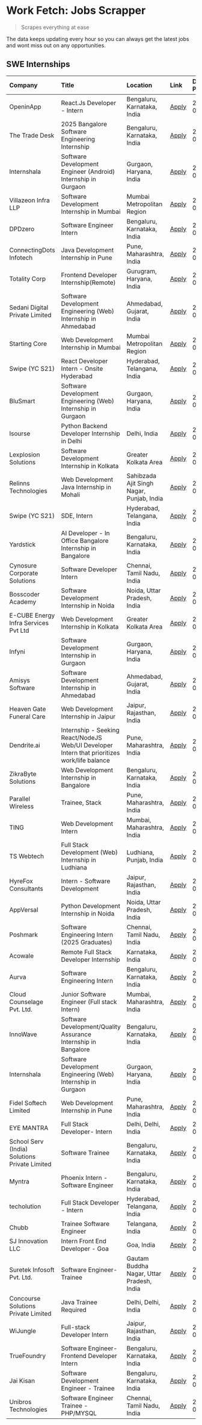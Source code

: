 # Work Fetch: Jobs Scrapper
> Scrapes everything at ease

The data keeps updating every hour so you can always get the latest jobs and wont miss out on any opportunities.

## SWE Internships
<!--START_SECTION:workfetch-->
| Company                                       | Title                                                                                        | Location                                  | Link                                                                                                                                                                                                                                                                                                      | Date Posted   |
|:----------------------------------------------|:---------------------------------------------------------------------------------------------|:------------------------------------------|:----------------------------------------------------------------------------------------------------------------------------------------------------------------------------------------------------------------------------------------------------------------------------------------------------------|:--------------|
| OpeninApp                                     | React.Js Developer - Intern                                                                  | Bengaluru, Karnataka, India               | [Apply](https://in.linkedin.com/jobs/view/react-js-developer-intern-at-openinapp-3987659391?position=58&pageNum=0&refId=Gt6cKAfSK8Q9YLq33xDp3A%3D%3D&trackingId=i82QaToaCkUHncujw6BGDg%3D%3D&trk=public_jobs_jserp-result_search-card)                                                                    | 2024-07-31    |
| The Trade Desk                                | 2025 Bangalore Software Engineering Internship                                               | Bengaluru, Karnataka, India               | [Apply](https://in.linkedin.com/jobs/view/2025-bangalore-software-engineering-internship-at-the-trade-desk-3987456531?position=25&pageNum=0&refId=Gt6cKAfSK8Q9YLq33xDp3A%3D%3D&trackingId=PJu%2F63n%2Fo5r8m2SK4%2BzWUA%3D%3D&trk=public_jobs_jserp-result_search-card)                                    | 2024-07-30    |
| Internshala                                   | Software Development Engineer (Android) Internship in Gurgaon                                | Gurgaon, Haryana, India                   | [Apply](https://in.linkedin.com/jobs/view/software-development-engineer-android-internship-in-gurgaon-at-internshala-3987153031?position=46&pageNum=0&refId=Gt6cKAfSK8Q9YLq33xDp3A%3D%3D&trackingId=keLRP4%2F4pegfEQaIFtnsxg%3D%3D&trk=public_jobs_jserp-result_search-card)                              | 2024-07-29    |
| Villazeon Infra LLP                           | Software Development Internship in Mumbai                                                    | Mumbai Metropolitan Region                | [Apply](https://in.linkedin.com/jobs/view/software-development-internship-in-mumbai-at-villazeon-infra-llp-3985431977?position=43&pageNum=0&refId=Gt6cKAfSK8Q9YLq33xDp3A%3D%3D&trackingId=f8DXLZh8L6me%2FfYBACworw%3D%3D&trk=public_jobs_jserp-result_search-card)                                        | 2024-07-27    |
| DPDzero                                       | Software Engineer Intern                                                                     | Bengaluru, Karnataka, India               | [Apply](https://in.linkedin.com/jobs/view/software-engineer-intern-at-dpdzero-3984918371?position=36&pageNum=0&refId=Gt6cKAfSK8Q9YLq33xDp3A%3D%3D&trackingId=BCOkf9q5BgHukBPdJxPTZQ%3D%3D&trk=public_jobs_jserp-result_search-card)                                                                       | 2024-07-26    |
| ConnectingDots Infotech                       | Java Development Internship in Pune                                                          | Pune, Maharashtra, India                  | [Apply](https://in.linkedin.com/jobs/view/java-development-internship-in-pune-at-connectingdots-infotech-3983314097?position=42&pageNum=0&refId=Gt6cKAfSK8Q9YLq33xDp3A%3D%3D&trackingId=B21bNxomcJgzHvIhmBcbQA%3D%3D&trk=public_jobs_jserp-result_search-card)                                            | 2024-07-26    |
| Totality Corp                                 | Frontend Developer Internship(Remote)                                                        | Gurugram, Haryana, India                  | [Apply](https://in.linkedin.com/jobs/view/frontend-developer-internship-remote-at-totality-corp-3982253688?position=4&pageNum=0&refId=Gt6cKAfSK8Q9YLq33xDp3A%3D%3D&trackingId=uQUaLwAkf0GBTu1FVVdePQ%3D%3D&trk=public_jobs_jserp-result_search-card)                                                      | 2024-07-25    |
| Sedani Digital Private Limited                | Software Development Engineering (Web) Internship in Ahmedabad                               | Ahmedabad, Gujarat, India                 | [Apply](https://in.linkedin.com/jobs/view/software-development-engineering-web-internship-in-ahmedabad-at-sedani-digital-private-limited-3985017980?position=18&pageNum=0&refId=Gt6cKAfSK8Q9YLq33xDp3A%3D%3D&trackingId=iY8JQ42CRtlyamBdUYX%2FAw%3D%3D&trk=public_jobs_jserp-result_search-card)          | 2024-07-25    |
| Starting Core                                 | Web Development Internship in Mumbai                                                         | Mumbai Metropolitan Region                | [Apply](https://in.linkedin.com/jobs/view/web-development-internship-in-mumbai-at-starting-core-3981367557?position=9&pageNum=0&refId=Gt6cKAfSK8Q9YLq33xDp3A%3D%3D&trackingId=pdRpZqNOzmhii9W9ybNKAw%3D%3D&trk=public_jobs_jserp-result_search-card)                                                      | 2024-07-23    |
| Swipe (YC S21)                                | React Developer Intern - Onsite Hyderabad                                                    | Hyderabad, Telangana, India               | [Apply](https://in.linkedin.com/jobs/view/react-developer-intern-onsite-hyderabad-at-swipe-yc-s21-3981326010?position=13&pageNum=0&refId=Gt6cKAfSK8Q9YLq33xDp3A%3D%3D&trackingId=p1ly3Jy6MR9UL3ImA%2BemeQ%3D%3D&trk=public_jobs_jserp-result_search-card)                                                 | 2024-07-23    |
| BluSmart                                      | Software Development Engineering (Web) Internship in Gurgaon                                 | Gurgaon, Haryana, India                   | [Apply](https://in.linkedin.com/jobs/view/software-development-engineering-web-internship-in-gurgaon-at-blusmart-3981371374?position=19&pageNum=0&refId=Gt6cKAfSK8Q9YLq33xDp3A%3D%3D&trackingId=S6IFauKaLHU1cp8wu9kcMg%3D%3D&trk=public_jobs_jserp-result_search-card)                                    | 2024-07-23    |
| Isourse                                       | Python Backend Developer Internship in Delhi                                                 | Delhi, India                              | [Apply](https://in.linkedin.com/jobs/view/python-backend-developer-internship-in-delhi-at-isourse-3981371334?position=28&pageNum=0&refId=Gt6cKAfSK8Q9YLq33xDp3A%3D%3D&trackingId=cPJ4lI0tHVQdnGGLWYrHgg%3D%3D&trk=public_jobs_jserp-result_search-card)                                                   | 2024-07-23    |
| Lexplosion Solutions                          | Software Development Internship in Kolkata                                                   | Greater Kolkata Area                      | [Apply](https://in.linkedin.com/jobs/view/software-development-internship-in-kolkata-at-lexplosion-solutions-3981366528?position=30&pageNum=0&refId=Gt6cKAfSK8Q9YLq33xDp3A%3D%3D&trackingId=yBp%2BEU39JbZQRKVS2Kv%2F2g%3D%3D&trk=public_jobs_jserp-result_search-card)                                    | 2024-07-23    |
| Relinns Technologies                          | Web Development Java Internship in Mohali                                                    | Sahibzada Ajit Singh Nagar, Punjab, India | [Apply](https://in.linkedin.com/jobs/view/web-development-java-internship-in-mohali-at-relinns-technologies-3981368497?position=48&pageNum=0&refId=Gt6cKAfSK8Q9YLq33xDp3A%3D%3D&trackingId=htteQen9oH2qFmL5eyYD2A%3D%3D&trk=public_jobs_jserp-result_search-card)                                         | 2024-07-23    |
| Swipe (YC S21)                                | SDE, Intern                                                                                  | Hyderabad, Telangana, India               | [Apply](https://in.linkedin.com/jobs/view/sde-intern-at-swipe-yc-s21-3980368092?position=47&pageNum=0&refId=Gt6cKAfSK8Q9YLq33xDp3A%3D%3D&trackingId=JyzMsA%2BGpMDpAIqGt2f5uA%3D%3D&trk=public_jobs_jserp-result_search-card)                                                                              | 2024-07-22    |
| Yardstick                                     | AI Developer - In Office Bangalore Internship in Bangalore                                   | Bengaluru, Karnataka, India               | [Apply](https://in.linkedin.com/jobs/view/ai-developer-in-office-bangalore-internship-in-bangalore-at-yardstick-3981740317?position=50&pageNum=0&refId=Gt6cKAfSK8Q9YLq33xDp3A%3D%3D&trackingId=IAg1AyCxrvpg2IUwzvvKdw%3D%3D&trk=public_jobs_jserp-result_search-card)                                     | 2024-07-21    |
| Cynosure Corporate Solutions                  | Software Developer Intern                                                                    | Chennai, Tamil Nadu, India                | [Apply](https://in.linkedin.com/jobs/view/software-developer-intern-at-cynosure-corporate-solutions-3979445794?position=27&pageNum=0&refId=Gt6cKAfSK8Q9YLq33xDp3A%3D%3D&trackingId=yOMnnnoJXyZtiae30eE3WQ%3D%3D&trk=public_jobs_jserp-result_search-card)                                                 | 2024-07-20    |
| Bosscoder Academy                             | Software Development Internship in Noida                                                     | Noida, Uttar Pradesh, India               | [Apply](https://in.linkedin.com/jobs/view/software-development-internship-in-noida-at-bosscoder-academy-3979668791?position=5&pageNum=0&refId=Gt6cKAfSK8Q9YLq33xDp3A%3D%3D&trackingId=VtiwtWCytNJvC5Ug4YZ9Dw%3D%3D&trk=public_jobs_jserp-result_search-card)                                              | 2024-07-18    |
| E-CUBE Energy Infra Services Pvt Ltd          | Web Development Internship in Kolkata                                                        | Greater Kolkata Area                      | [Apply](https://in.linkedin.com/jobs/view/web-development-internship-in-kolkata-at-e-cube-energy-infra-services-pvt-ltd-3979668815?position=8&pageNum=0&refId=Gt6cKAfSK8Q9YLq33xDp3A%3D%3D&trackingId=Z1U%2B4KXZ%2F9ty2KtvT5aaBw%3D%3D&trk=public_jobs_jserp-result_search-card)                          | 2024-07-18    |
| Infyni                                        | Software Development Internship in Gurgaon                                                   | Gurgaon, Haryana, India                   | [Apply](https://in.linkedin.com/jobs/view/software-development-internship-in-gurgaon-at-infyni-3979668846?position=10&pageNum=0&refId=Gt6cKAfSK8Q9YLq33xDp3A%3D%3D&trackingId=pg0lXJuH2pLK3XAYvLhH2g%3D%3D&trk=public_jobs_jserp-result_search-card)                                                      | 2024-07-18    |
| Amisys Software                               | Software Development Internship in Ahmedabad                                                 | Ahmedabad, Gujarat, India                 | [Apply](https://in.linkedin.com/jobs/view/software-development-internship-in-ahmedabad-at-amisys-software-3979670728?position=21&pageNum=0&refId=Gt6cKAfSK8Q9YLq33xDp3A%3D%3D&trackingId=9V1qKMOkeQBDcqbJUN8Heg%3D%3D&trk=public_jobs_jserp-result_search-card)                                           | 2024-07-18    |
| Heaven Gate Funeral Care                      | Web Development Internship in Jaipur                                                         | Jaipur, Rajasthan, India                  | [Apply](https://in.linkedin.com/jobs/view/web-development-internship-in-jaipur-at-heaven-gate-funeral-care-3979674387?position=45&pageNum=0&refId=Gt6cKAfSK8Q9YLq33xDp3A%3D%3D&trackingId=GA6EOsjPIXum0QZXscGnew%3D%3D&trk=public_jobs_jserp-result_search-card)                                          | 2024-07-18    |
| Dendrite.ai                                   | Internship - Seeking React/NodeJS Web/UI Developer Intern that prioritizes work/life balance | Pune, Maharashtra, India                  | [Apply](https://in.linkedin.com/jobs/view/internship-seeking-react-nodejs-web-ui-developer-intern-that-prioritizes-work-life-balance-at-dendrite-ai-3979104292?position=60&pageNum=0&refId=Gt6cKAfSK8Q9YLq33xDp3A%3D%3D&trackingId=J4qakaJFIAGBbBDCJgRTsg%3D%3D&trk=public_jobs_jserp-result_search-card) | 2024-07-18    |
| ZikraByte Solutions                           | Web Development Internship in Bangalore                                                      | Bengaluru, Karnataka, India               | [Apply](https://in.linkedin.com/jobs/view/web-development-internship-in-bangalore-at-zikrabyte-solutions-3978596765?position=37&pageNum=0&refId=Gt6cKAfSK8Q9YLq33xDp3A%3D%3D&trackingId=D51CbFceF3f8MYXrg3fW2w%3D%3D&trk=public_jobs_jserp-result_search-card)                                            | 2024-07-17    |
| Parallel Wireless                             | Trainee, Stack                                                                               | Pune, Maharashtra, India                  | [Apply](https://in.linkedin.com/jobs/view/trainee-stack-at-parallel-wireless-3905689841?position=59&pageNum=0&refId=Gt6cKAfSK8Q9YLq33xDp3A%3D%3D&trackingId=e%2BUBIlEFAMV5H6zOs8Af9Q%3D%3D&trk=public_jobs_jserp-result_search-card)                                                                      | 2024-07-17    |
| TING                                          | Web Development Intern                                                                       | Mumbai, Maharashtra, India                | [Apply](https://in.linkedin.com/jobs/view/web-development-intern-at-ting-3975202682?position=31&pageNum=0&refId=Gt6cKAfSK8Q9YLq33xDp3A%3D%3D&trackingId=tDNtpAHLEDbqznjxSN7%2Fpg%3D%3D&trk=public_jobs_jserp-result_search-card)                                                                          | 2024-07-15    |
| TS Webtech                                    | Full Stack Development (Web) Internship in Ludhiana                                          | Ludhiana, Punjab, India                   | [Apply](https://in.linkedin.com/jobs/view/full-stack-development-web-internship-in-ludhiana-at-ts-webtech-3977022606?position=44&pageNum=0&refId=Gt6cKAfSK8Q9YLq33xDp3A%3D%3D&trackingId=RxPkhNMhm4L21TTaOPg0vw%3D%3D&trk=public_jobs_jserp-result_search-card)                                           | 2024-07-15    |
| HyreFox Consultants                           | Intern - Software Development                                                                | Jaipur, Rajasthan, India                  | [Apply](https://in.linkedin.com/jobs/view/intern-software-development-at-hyrefox-consultants-3975991352?position=32&pageNum=0&refId=Gt6cKAfSK8Q9YLq33xDp3A%3D%3D&trackingId=37g7rE0Pw2fLzIerJpxQaQ%3D%3D&trk=public_jobs_jserp-result_search-card)                                                        | 2024-07-14    |
| AppVersal                                     | Python Development Internship in Noida                                                       | Noida, Uttar Pradesh, India               | [Apply](https://in.linkedin.com/jobs/view/python-development-internship-in-noida-at-appversal-3975795448?position=52&pageNum=0&refId=Gt6cKAfSK8Q9YLq33xDp3A%3D%3D&trackingId=okkZfl7HmQGTz%2BRCW6aXFA%3D%3D&trk=public_jobs_jserp-result_search-card)                                                     | 2024-07-13    |
| Poshmark                                      | Software Engineering Intern (2025 Graduates)                                                 | Chennai, Tamil Nadu, India                | [Apply](https://in.linkedin.com/jobs/view/software-engineering-intern-2025-graduates-at-poshmark-3973115109?position=22&pageNum=0&refId=Gt6cKAfSK8Q9YLq33xDp3A%3D%3D&trackingId=LW0wMPU3Prb9j9G9flIBBA%3D%3D&trk=public_jobs_jserp-result_search-card)                                                    | 2024-07-11    |
| Acowale                                       | Remote Full Stack Developer Internship                                                       | Karnataka, India                          | [Apply](https://in.linkedin.com/jobs/view/remote-full-stack-developer-internship-at-acowale-3971889398?position=3&pageNum=0&refId=Gt6cKAfSK8Q9YLq33xDp3A%3D%3D&trackingId=RuekNzjjSG6uVc9E94%2Blag%3D%3D&trk=public_jobs_jserp-result_search-card)                                                        | 2024-07-10    |
| Aurva                                         | Software Engineering Intern                                                                  | Bengaluru, Karnataka, India               | [Apply](https://in.linkedin.com/jobs/view/software-engineering-intern-at-aurva-3972234446?position=55&pageNum=0&refId=Gt6cKAfSK8Q9YLq33xDp3A%3D%3D&trackingId=UIJPoSEDMlK4e5lqpxlMCg%3D%3D&trk=public_jobs_jserp-result_search-card)                                                                      | 2024-07-10    |
| Cloud Counselage Pvt. Ltd.                    | Junior Software Engineer (Full stack Intern)                                                 | Mumbai, Maharashtra, India                | [Apply](https://in.linkedin.com/jobs/view/junior-software-engineer-full-stack-intern-at-cloud-counselage-pvt-ltd-3967725851?position=15&pageNum=0&refId=Gt6cKAfSK8Q9YLq33xDp3A%3D%3D&trackingId=jz5gsB5uWziXj%2Bld%2BodL6A%3D%3D&trk=public_jobs_jserp-result_search-card)                                | 2024-07-09    |
| InnoWave                                      | Software Development/Quality Assurance Internship in Bangalore                               | Bengaluru, Karnataka, India               | [Apply](https://in.linkedin.com/jobs/view/software-development-quality-assurance-internship-in-bangalore-at-innowave-3970349934?position=17&pageNum=0&refId=Gt6cKAfSK8Q9YLq33xDp3A%3D%3D&trackingId=QIhoT86%2BQBjk%2BRYlq%2BDAkw%3D%3D&trk=public_jobs_jserp-result_search-card)                          | 2024-07-08    |
| Internshala                                   | Software Development Engineering (Web) Internship in Gurgaon                                 | Gurgaon, Haryana, India                   | [Apply](https://in.linkedin.com/jobs/view/software-development-engineering-web-internship-in-gurgaon-at-internshala-3969146269?position=2&pageNum=0&refId=Gt6cKAfSK8Q9YLq33xDp3A%3D%3D&trackingId=bLOfPbrzx6LQAsLOUAOFVA%3D%3D&trk=public_jobs_jserp-result_search-card)                                  | 2024-07-06    |
| Fidel Softech Limited                         | Web Development Internship in Pune                                                           | Pune, Maharashtra, India                  | [Apply](https://in.linkedin.com/jobs/view/web-development-internship-in-pune-at-fidel-softech-limited-3965691167?position=20&pageNum=0&refId=Gt6cKAfSK8Q9YLq33xDp3A%3D%3D&trackingId=bL7ZRwU9EdEUjWdcn6aAQQ%3D%3D&trk=public_jobs_jserp-result_search-card)                                               | 2024-07-02    |
| EYE MANTRA                                    | Full Stack Developer- Intern                                                                 | Delhi, Delhi, India                       | [Apply](https://in.linkedin.com/jobs/view/full-stack-developer-intern-at-eye-mantra-3960988037?position=12&pageNum=0&refId=Gt6cKAfSK8Q9YLq33xDp3A%3D%3D&trackingId=46dU7PsepgwUJam8KecNUQ%3D%3D&trk=public_jobs_jserp-result_search-card)                                                                 | 2024-06-28    |
| School Serv (India) Solutions Private Limited | Software Trainee                                                                             | Bengaluru, Karnataka, India               | [Apply](https://in.linkedin.com/jobs/view/software-trainee-at-school-serv-india-solutions-private-limited-3953917603?position=34&pageNum=0&refId=Gt6cKAfSK8Q9YLq33xDp3A%3D%3D&trackingId=TF4zJuVzzVkJh2XPRtYVdA%3D%3D&trk=public_jobs_jserp-result_search-card)                                           | 2024-06-19    |
| Myntra                                        | Phoenix Intern - Software Engineer                                                           | Bengaluru, Karnataka, India               | [Apply](https://in.linkedin.com/jobs/view/phoenix-intern-software-engineer-at-myntra-3947244832?position=41&pageNum=0&refId=Gt6cKAfSK8Q9YLq33xDp3A%3D%3D&trackingId=b88c2VtDP9qKl31YIxOdhA%3D%3D&trk=public_jobs_jserp-result_search-card)                                                                | 2024-06-12    |
| techolution                                   | Full Stack Developer - Intern                                                                | Hyderabad, Telangana, India               | [Apply](https://in.linkedin.com/jobs/view/full-stack-developer-intern-at-techolution-3947911862?position=57&pageNum=0&refId=Gt6cKAfSK8Q9YLq33xDp3A%3D%3D&trackingId=G6JfDynFbDSvBbHRxHWHcg%3D%3D&trk=public_jobs_jserp-result_search-card)                                                                | 2024-06-06    |
| Chubb                                         | Trainee Software Engineer                                                                    | Telangana, India                          | [Apply](https://in.linkedin.com/jobs/view/trainee-software-engineer-at-chubb-3955950075?position=38&pageNum=0&refId=Gt6cKAfSK8Q9YLq33xDp3A%3D%3D&trackingId=Aon5loyOgtsP9Ass3I%2FvAw%3D%3D&trk=public_jobs_jserp-result_search-card)                                                                      | 2024-05-27    |
| SJ Innovation LLC                             | Intern Front End Developer - Goa                                                             | Goa, India                                | [Apply](https://in.linkedin.com/jobs/view/intern-front-end-developer-goa-at-sj-innovation-llc-3931678611?position=24&pageNum=0&refId=Gt6cKAfSK8Q9YLq33xDp3A%3D%3D&trackingId=57JDII7Zf%2FMQnqTJ8U3NYQ%3D%3D&trk=public_jobs_jserp-result_search-card)                                                     | 2024-05-24    |
| Suretek Infosoft Pvt. Ltd.                    | Software Engineer-Trainee                                                                    | Gautam Buddha Nagar, Uttar Pradesh, India | [Apply](https://in.linkedin.com/jobs/view/software-engineer-trainee-at-suretek-infosoft-pvt-ltd-3916999948?position=40&pageNum=0&refId=Gt6cKAfSK8Q9YLq33xDp3A%3D%3D&trackingId=9aHzQhVf1jei%2FQSx50TAMw%3D%3D&trk=public_jobs_jserp-result_search-card)                                                   | 2024-05-04    |
| Concourse Solutions Private Limited           | Java Trainee Required                                                                        | Delhi, Delhi, India                       | [Apply](https://in.linkedin.com/jobs/view/java-trainee-required-at-concourse-solutions-private-limited-3912869388?position=7&pageNum=0&refId=Gt6cKAfSK8Q9YLq33xDp3A%3D%3D&trackingId=qOhtk8bR1Of7aJZR5KLujA%3D%3D&trk=public_jobs_jserp-result_search-card)                                               | 2024-05-01    |
| WiJungle                                      | Full-stack Developer Intern                                                                  | Jaipur, Rajasthan, India                  | [Apply](https://in.linkedin.com/jobs/view/full-stack-developer-intern-at-wijungle-3912864543?position=26&pageNum=0&refId=Gt6cKAfSK8Q9YLq33xDp3A%3D%3D&trackingId=m6BLEb3Cy%2BQTfmgyirdP2w%3D%3D&trk=public_jobs_jserp-result_search-card)                                                                 | 2024-05-01    |
| TrueFoundry                                   | Software Engineer- Frontend Developer Intern                                                 | Bengaluru, Karnataka, India               | [Apply](https://in.linkedin.com/jobs/view/software-engineer-frontend-developer-intern-at-truefoundry-3887320206?position=29&pageNum=0&refId=Gt6cKAfSK8Q9YLq33xDp3A%3D%3D&trackingId=iIEer7bcKBqe2OyYj%2Fcp7w%3D%3D&trk=public_jobs_jserp-result_search-card)                                              | 2024-04-05    |
| Jai Kisan                                     | Software Development Engineer - Trainee                                                      | Bengaluru, Karnataka, India               | [Apply](https://in.linkedin.com/jobs/view/software-development-engineer-trainee-at-jai-kisan-3913911193?position=35&pageNum=0&refId=Gt6cKAfSK8Q9YLq33xDp3A%3D%3D&trackingId=%2BbOcTk6cOHkVto7%2BgDMBfQ%3D%3D&trk=public_jobs_jserp-result_search-card)                                                    | 2024-04-04    |
| Unibros Technologies                          | Software Engineer Trainee - PHP/MYSQL                                                        | Chennai, Tamil Nadu, India                | [Apply](https://in.linkedin.com/jobs/view/software-engineer-trainee-php-mysql-at-unibros-technologies-3656599241?position=56&pageNum=0&refId=Gt6cKAfSK8Q9YLq33xDp3A%3D%3D&trackingId=w%2FjcJa7MSX8lT4FwWuohfA%3D%3D&trk=public_jobs_jserp-result_search-card)                                             | 2023-06-12    |
<!--END_SECTION:workfetch-->
